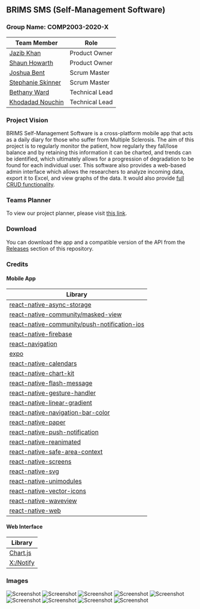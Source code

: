 ## BRIMS SMS (Self-Management Software)

### Group Name: **COMP2003-2020-X**

|                  **Team Member**                  |    **Role**    |
| ------------------------------------------------- | -------------- |
| [Jazib Khan](https://github.com/Jazib-Khan)       | Product Owner  |
| [Shaun Howarth](https://github.com/shaun-howarth) | Product Owner  |
| [Joshua Bent](https://github.com/JoshBent)        | Scrum Master   |
| [Stephanie Skinner](https://github.com/La-Ola)    | Scrum Master   |
| [Bethany Ward](https://github.com/bethmward)      | Technical Lead |
| [Khodadad Nouchin](https://github.com/Xtrendence) | Technical Lead |

### Project Vision

BRIMS Self-Management Software is a cross-platform mobile app that acts as a daily diary for those who suffer from Multiple Sclerosis. The aim of this project is to regularly monitor the patient, how regularly they fall/lose balance and by retaining this information it can be charted, and trends can be identified, which ultimately allows for a progression of degradation to be found for each individual user. This software also provides a web-based admin interface which allows the researchers to analyze incoming data, export it to Excel, and view graphs of the data. It would also provide [full CRUD functionality](http://web.socem.plymouth.ac.uk/COMP2003/COMP2003_X/public/api/).

### Teams Planner

To view our project planner, please visit [this link](https://teams.microsoft.com/l/entity/com.microsoft.teamspace.tab.planner/_djb2_msteams_prefix_2295414514?context=%7B%22subEntityId%22%3Anull%2C%22channelId%22%3A%2219%3A586afab9c4244bc787e4e523197c0057%40thread.tacv2%22%7D&groupId=404239ae-998e-4b0d-b2f9-282651f80530&tenantId=5437e7eb-83fb-4d1a-bfd3-bb247e061bf1).

### Download

You can download the app and a compatible version of the API from the [Releases](https://github.com/Xtrendence/COMP2003-2020-X/releases) section of this repository.

### Credits

#### Mobile App

|Library|
|-------|
|[react-native-async-storage](https://www.npmjs.com/package/@react-native-community/async-storage)|
|[react-native-community/masked-view](https://www.npmjs.com/package/@react-native-community/masked-view)|
|[react-native-community/push-notification-ios](https://www.npmjs.com/package/@react-native-community/push-notification-ios)|
|[react-native-firebase](https://www.npmjs.com/package/react-native-firebase)|
|[react-navigation](https://www.npmjs.com/package/react-navigation)|
|[expo](https://www.npmjs.com/package/expo)|
|[react-native-calendars](https://www.npmjs.com/package/react-native-calendars)|
|[react-native-chart-kit](https://www.npmjs.com/package/react-native-chart-kit)|
|[react-native-flash-message](https://www.npmjs.com/package/react-native-flash-message)|
|[react-native-gesture-handler](https://www.npmjs.com/package/react-native-gesture-handler)|
|[react-native-linear-gradient](https://www.npmjs.com/package/react-native-linear-gradient)|
|[react-native-navigation-bar-color](https://www.npmjs.com/package/react-native-navigation-bar-color)|
|[react-native-paper](https://www.npmjs.com/package/react-native-paper)|
|[react-native-push-notification](https://www.npmjs.com/package/react-native-push-notification)|
|[react-native-reanimated](https://www.npmjs.com/package/react-native-reanimated)|
|[react-native-safe-area-context](https://www.npmjs.com/package/react-native-safe-area-context)|
|[react-native-screens](https://www.npmjs.com/package/react-native-screens)|
|[react-native-svg](https://www.npmjs.com/package/react-native-svg)|
|[react-native-unimodules](https://www.npmjs.com/package/react-native-unimodules)|
|[react-native-vector-icons](https://www.npmjs.com/package/react-native-vector-icons)|
|[react-native-waveview](https://www.npmjs.com/package/react-native-waveview)|
|[react-native-web](https://www.npmjs.com/package/react-native-web)|

#### Web Interface

|Library|
|-------|
|[Chart.js](https://www.chartjs.org/)|
|[X:/Notify](https://www.github.com/Xtrendence/X-Notify/)|

### Images

![Screenshot](https://i.imgur.com/wbPVFo6.png)
![Screenshot](https://i.imgur.com/GXekskl.png)
![Screenshot](https://i.imgur.com/IfqgWq0.png)
![Screenshot](https://i.imgur.com/1RWHmyY.png)
![Screenshot](https://i.imgur.com/GpkWOf4.png)
![Screenshot](https://i.imgur.com/6JYh7Tf.png)
![Screenshot](https://i.imgur.com/Mu567U1.png)
![Screenshot](https://i.imgur.com/putQz1L.png)
![Screenshot](https://i.imgur.com/I9Q0PhY.png)
